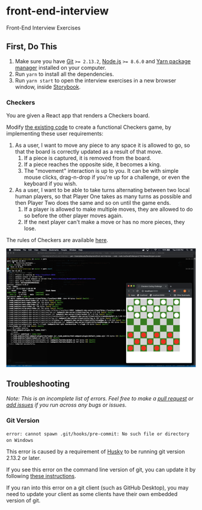 # front-end-interview

Front-End Interview Exercises

## First, Do This

1. Make sure you have [Git](https://www.git-scm.com/) `>= 2.13.2`, [Node.js](https://nodejs.org/en/) `>= 8.6.0` and [Yarn package manager](https://yarnpkg.com/lang/en/) installed on your computer.
1. Run `yarn` to install all the dependencies.
1. Run `yarn start` to open the interview exercises in a new browser window, inside [Storybook](https://storybook.js.org/).

### Checkers

You are given a React app that renders a Checkers board.

Modify [the existing code](https://github.com/Intelight/front-end-interview/blob/master/stories/Checkers.stories.js#L10) to create a functional Checkers game, by implementing these user requirements:

1. As a user, I want to move any piece to any space it is allowed to go, so that the board is correctly updated as a result of that move.
    1. If a piece is captured, it is removed from the board.
    1. If a piece reaches the opposite side, it becomes a king.
    1. The "movement" interaction is up to you. It can be with simple mouse clicks, drag-n-drop if you're up for a challenge, or even the keyboard if you wish.
1. As a user, I want to be able to take turns alternating between two local human players, so that Player One takes as many turns as possible and then Player Two does the same and so on until the game ends.
    1. If a player is allowed to make multiple moves, they are allowed to do so before the other player moves again.
    1. If the next player can't make a move or has no more pieces, they lose.

The rules of Checkers are available [here](https://www.wikihow.com/Play-Checkers).

![Screenshot](https://raw.githubusercontent.com/Intelight/front-end-interview/master/screenshot.png)

## Troubleshooting

_Note: This is an incomplete list of errors. Feel free to make a [pull request](https://github.com/Intelight/front-end-interview/pulls) or [add issues](https://github.com/Intelight/front-end-interview/issues) if you run across any bugs or issues_.

### Git Version

`error: cannot spawn .git/hooks/pre-commit: No such file or directory on Windows`

This error is caused by a requirement of [Husky](https://github.com/typicode/husky) to be running git version 2.13.2 or later.

If you see this error on the command line version of git, you can update it by following [these instructions](https://confluence.atlassian.com/bitbucketserver/installing-and-upgrading-git-776640906.html).

If you ran into this error on a git client (such as GitHub Desktop), you may need to update your client as some clients have their own embedded version of git.
